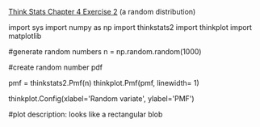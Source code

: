 [Think Stats Chapter 4 Exercise 2](http://greenteapress.com/thinkstats2/html/thinkstats2005.html#toc41) (a random distribution)

import sys
import numpy as np
import thinkstats2
import thinkplot
import matplotlib


#generate random numbers
n = np.random.random(1000)


#create random number pdf

pmf = thinkstats2.Pmf(n)
thinkplot.Pmf(pmf, linewidth= 1) 

thinkplot.Config(xlabel='Random variate', ylabel='PMF')

#plot description: looks like a rectangular blob


